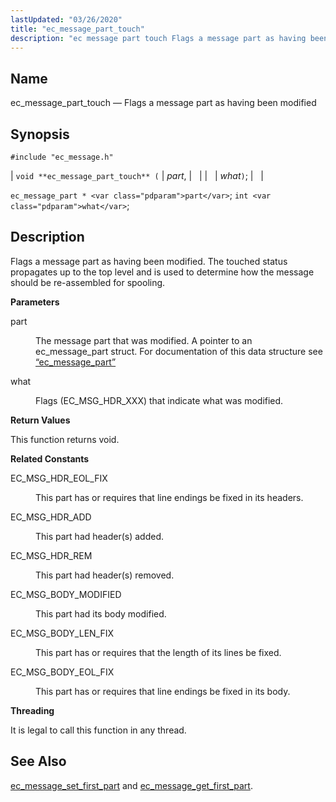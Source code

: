 ```yaml
---
lastUpdated: "03/26/2020"
title: "ec_message_part_touch"
description: "ec message part touch Flags a message part as having been modified void ec message part touch part what ec message part part int what Flags a message part as having been modified The touched status propagates up to the top level and is used to determine how the message..."
---
```


<a name="apis.ec_message_part_touch"></a> 
## Name

ec_message_part_touch — Flags a message part as having been modified

## Synopsis

`#include "ec_message.h"`

| `void **ec_message_part_touch** (` | <var class="pdparam">part</var>, |   |
|   | <var class="pdparam">what</var>`)`; |   |

`ec_message_part * <var class="pdparam">part</var>`;
`int <var class="pdparam">what</var>`;<a name="idp56462880"></a> 
## Description

Flags a message part as having been modified. The touched status propagates up to the top level and is used to determine how the message should be re-assembled for spooling.

**<a name="idp56464240"></a> Parameters**

<dl class="variablelist">

<dt>part</dt>

<dd>

The message part that was modified. A pointer to an ec_message_part struct. For documentation of this data structure see [“ec_message_part”](/momentum/3/3-api/structs-ec-message-part)

</dd>

<dt>what</dt>

<dd>

Flags (EC_MSG_HDR_XXX) that indicate what was modified.

</dd>

</dl>

**<a name="idp56469520"></a> Return Values**

This function returns void.

**<a name="idp56470432"></a> Related Constants**

<dl class="variablelist">

<dt>EC_MSG_HDR_EOL_FIX</dt>

<dd>

This part has or requires that line endings be fixed in its headers.

</dd>

<dt>EC_MSG_HDR_ADD</dt>

<dd>

This part had header(s) added.

</dd>

<dt>EC_MSG_HDR_REM</dt>

<dd>

This part had header(s) removed.

</dd>

<dt>EC_MSG_BODY_MODIFIED</dt>

<dd>

This part had its body modified.

</dd>

<dt>EC_MSG_BODY_LEN_FIX</dt>

<dd>

This part has or requires that the length of its lines be fixed.

</dd>

<dt>EC_MSG_BODY_EOL_FIX</dt>

<dd>

This part has or requires that line endings be fixed in its body.

</dd>

</dl>

**<a name="idp56482576"></a> Threading**

It is legal to call this function in any thread.

<a name="idp56483680"></a> 
## See Also

[ec_message_set_first_part](/momentum/3/3-api/apis-ec-message-set-first-part) and [ec_message_get_first_part](/momentum/3/3-api/apis-ec-message-get-first-part).